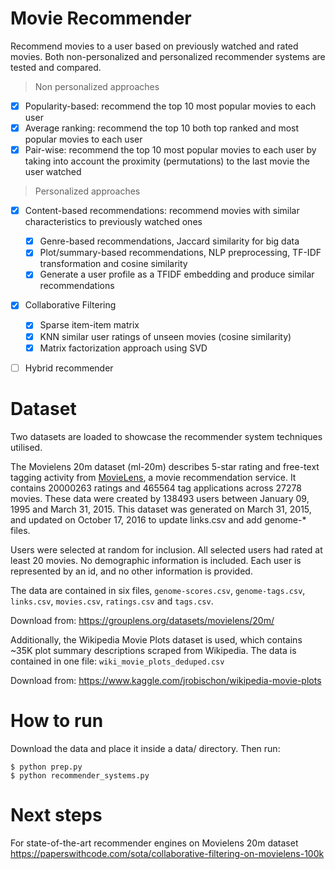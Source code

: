 # Movie Recommender
Recommend movies to a user based on previously watched and rated movies.
Both non-personalized and personalized recommender systems are tested and compared.

> Non personalized approaches 

- [x] Popularity-based: recommend the top 10 most popular movies to each user
- [x] Average ranking: recommend the top 10 both top ranked and most popular movies to each user
- [x] Pair-wise: recommend the top 10 most popular movies to each user by taking into account the proximity (permutations) to the last movie the user watched

> Personalized approaches 

- [x] Content-based recommendations: recommend  movies with similar characteristics to previously watched ones
    - [x] Genre-based recommendations, Jaccard similarity for big data
    - [x] Plot/summary-based recommendations, NLP preprocessing, TF-IDF transformation and cosine similarity
    - [x] Generate a user profile as a TFIDF embedding and produce similar recommendations
- [x] Collaborative Filtering
    - [x] Sparse item-item matrix 
    - [x] KNN similar user ratings of unseen movies (cosine similarity)
    - [x] Matrix factorization approach using SVD 
- [ ] Hybrid recommender 



# Dataset

Two datasets are loaded to showcase the recommender system techniques utilised.

The Movielens 20m dataset (ml-20m) describes 5-star rating and free-text tagging activity from [MovieLens](http://movielens.org), a movie recommendation service. It contains 20000263 ratings and 465564 tag applications across 27278 movies. These data were created by 138493 users between January 09, 1995 and March 31, 2015. This dataset was generated on March 31, 2015, and updated on October 17, 2016 to update links.csv and add genome-* files.

Users were selected at random for inclusion. All selected users had rated at least 20 movies. No demographic information is included. Each user is represented by an id, and no other information is provided.

The data are contained in six files, `genome-scores.csv`, `genome-tags.csv`, `links.csv`, `movies.csv`, `ratings.csv` and `tags.csv`. 

Download from:
https://grouplens.org/datasets/movielens/20m/ 


Additionally, the Wikipedia Movie Plots dataset is used, which contains ~35K plot summary descriptions scraped from Wikipedia.
The data is contained in one file: `wiki_movie_plots_deduped.csv`


Download from:
https://www.kaggle.com/jrobischon/wikipedia-movie-plots 





# How to run

Download the data and place it inside a data/ directory.
Then run:
```
$ python prep.py
$ python recommender_systems.py
```

# Next steps

For state-of-the-art recommender engines on Movielens 20m dataset
https://paperswithcode.com/sota/collaborative-filtering-on-movielens-100k